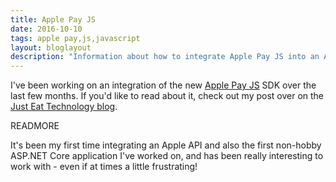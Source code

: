```yaml
---
title: Apple Pay JS
date: 2016-10-10
tags: apple pay,js,javascript
layout: bloglayout
description: "Information about how to integrate Apple Pay JS into an ASP.NET core website to accept Apple Pay payments."
---
```


I've been working on an integration of the new [Apple Pay JS](https://developer.apple.com/reference/applepayjs) SDK over the last few months. If you'd like to read about it, check out my post over on the [Just Eat Technology blog](https://tech.just-eat.com/2016/10/10/bringing-apple-pay-to-the-web/).

READMORE

It's been my first time integrating an Apple API and also the first non-hobby ASP.NET Core application I've worked on, and has been really interesting to work with - even if at times a little frustrating!
